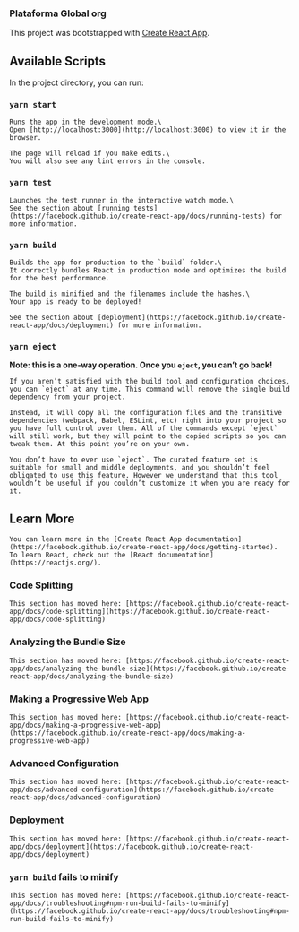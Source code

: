 ### Plataforma Global org

This project was bootstrapped with [Create React App](https://github.com/facebook/create-react-app).

## Available Scripts

In the project directory, you can run:

### `yarn start`

```
Runs the app in the development mode.\
Open [http://localhost:3000](http://localhost:3000) to view it in the browser.

The page will reload if you make edits.\
You will also see any lint errors in the console.
```

### `yarn test`
```
Launches the test runner in the interactive watch mode.\
See the section about [running tests](https://facebook.github.io/create-react-app/docs/running-tests) for more information.
```

### `yarn build`
```
Builds the app for production to the `build` folder.\
It correctly bundles React in production mode and optimizes the build for the best performance.

The build is minified and the filenames include the hashes.\
Your app is ready to be deployed!

See the section about [deployment](https://facebook.github.io/create-react-app/docs/deployment) for more information.
```

### `yarn eject`

**Note: this is a one-way operation. Once you `eject`, you can’t go back!**
```
If you aren’t satisfied with the build tool and configuration choices, you can `eject` at any time. This command will remove the single build dependency from your project.

Instead, it will copy all the configuration files and the transitive dependencies (webpack, Babel, ESLint, etc) right into your project so you have full control over them. All of the commands except `eject` will still work, but they will point to the copied scripts so you can tweak them. At this point you’re on your own.

You don’t have to ever use `eject`. The curated feature set is suitable for small and middle deployments, and you shouldn’t feel obligated to use this feature. However we understand that this tool wouldn’t be useful if you couldn’t customize it when you are ready for it.
```
## Learn More
```
You can learn more in the [Create React App documentation](https://facebook.github.io/create-react-app/docs/getting-started).
To learn React, check out the [React documentation](https://reactjs.org/).
```

### Code Splitting
```
This section has moved here: [https://facebook.github.io/create-react-app/docs/code-splitting](https://facebook.github.io/create-react-app/docs/code-splitting)
```
### Analyzing the Bundle Size
```
This section has moved here: [https://facebook.github.io/create-react-app/docs/analyzing-the-bundle-size](https://facebook.github.io/create-react-app/docs/analyzing-the-bundle-size)
```
### Making a Progressive Web App
```
This section has moved here: [https://facebook.github.io/create-react-app/docs/making-a-progressive-web-app](https://facebook.github.io/create-react-app/docs/making-a-progressive-web-app)
```
### Advanced Configuration
```
This section has moved here: [https://facebook.github.io/create-react-app/docs/advanced-configuration](https://facebook.github.io/create-react-app/docs/advanced-configuration)
```
### Deployment
```
This section has moved here: [https://facebook.github.io/create-react-app/docs/deployment](https://facebook.github.io/create-react-app/docs/deployment)
```
### `yarn build` fails to minify
```
This section has moved here: [https://facebook.github.io/create-react-app/docs/troubleshooting#npm-run-build-fails-to-minify](https://facebook.github.io/create-react-app/docs/troubleshooting#npm-run-build-fails-to-minify)
```
